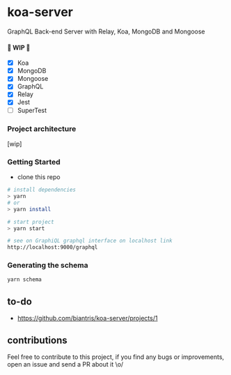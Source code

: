 # koa-server
GraphQL Back-end Server with Relay, Koa, MongoDB and Mongoose

#### 🚧 WIP 🚧
- [x] Koa
- [x] MongoDB
- [x] Mongoose
- [x] GraphQL
- [x] Relay
- [x] Jest
- [ ] SuperTest

### Project architecture
[wip]

### Getting Started
- clone this repo
```sh
# install dependencies
> yarn
# or
> yarn install

# start project
> yarn start

# see on GraphiQL graphql interface on localhost link
http://localhost:9000/graphql
```

### Generating the schema
```sh
yarn schema
```
## to-do

- https://github.com/biantris/koa-server/projects/1

## contributions
Feel free to contribute to this project, if you find any bugs or improvements, open an issue and send a PR about it \o/
